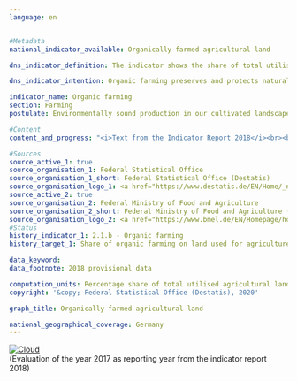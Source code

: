```yaml
---                   
language: en                   


#Metadata                   
national_indicator_available: Organically farmed agricultural land                   

dns_indicator_definition: The indicator shows the share of total utilised agricultural area in Germany that is cultivated by organically managed farms subject to the control system regulated by the EU legislation on organic farming (Regulation (EC) No. 834/2007 and the implementing rules). It includes land that has been fully converted to organic management as well as areas still undergoing conversion.                   

dns_indicator_intention: Organic farming preserves and protects natural resources to a particularly high degree. It has a range of positive effects upon nature, climate and the environment, and provides for the production of high quality food. For this reason, the proportion of organically farmed agricultural land should be 20&nbsp;% by 2030.                   

indicator_name: Organic farming                   
section: Farming                   
postulate: Environmentally sound production in our cultivated landscapes                   

#Content                    
content_and_progress: "<i>Text from the Indicator Report 2018</i><br><br>Data on organic farming are collected by the Federal Office for Agriculture and Food (BLE) on behalf of the Federal Ministry of Food and Agriculture (BMEL) and by the Federal Statistical Office.<br><br>The Federal Statistical Office uses various surveys to determine the amount of organically farmed land. The reference value for the proportional computation is the amount of utilised agricultural area determined annually as part of the land use survey. The utilised agricultural area includes all areas and sub-areas used for agricultural or horticultural purposes. Building and farmyard areas of agricultural holdings are therefore not included in the reference value.<br><br>The data collected by the BMEL include details of the amount of organically farmed land reported annually by the organic regulatory authorities of the Länder. The reporting date is 31 December of a year. All reports for a current year are accumulated no later than the reporting date. The data from the BMEL contain slightly higher values. Amongst others, this is due to the fact that areas without a cut-off threshold are related to all areas with a cut-off threshold. This means that very small areas are also included in the numerator when calculating the proportion, whereas only areas above a certain minimum size are taken into account in the denominator.<br><br>According to data from the Federal Statistical Office, the share of organically farmed land increased from 2.9&nbsp;% to 6.8&nbsp;% between 1999 and 2017. As a result, in 2017 this amounted to an area of 1.14 million hectares. The data from the BMEL indicate a slightly higher share of organically farmed land in total agricultural land due to the methodology employed. Consequently, the value for 2017 was 8.2&nbsp;% or 1.37 million hectares.<br><br>In recent years the amount of organically farmed land has increased further, but the annual percentage increase has eased, even stagnating between 2016 and 2017. If the trend continues at the level recorded, the target of reaching 20&nbsp;% of organically farmed agricultural land by 2030 will not be met.<br><br>Germany’s organically farmed land was used as follows in 2017: 55.9&nbsp;% as permanent pasture, 42.5&nbsp;% for arable land and 1.6&nbsp;% for other land. In contrast, the main focus of agriculture as a whole was on arable land (70.5&nbsp;%), while the share of permanent pasture was 28.3&nbsp;% and other land accounted for 1.2&nbsp;% of the total utilised agricultural area. According to the results of the 2016 farm structure survey, Bavaria held the largest share of organically farmed land among all Länder (around 23&nbsp;%), followed by Brandenburg (12&nbsp;%) and Baden-Württemberg (just under 12%). The conversion to organic farming is promoted to varying degrees by the individual Länder.<br><br>According to Eurostat statistics, a total area of 11.9 million hectares was organically farmed in the states of the EU-28 in 2016. In regards to the total utilised agricultural area in individual EU countries, the highest share of organic farming land was recorded in Austria (21.2&nbsp;%), followed by Sweden (18.3&nbsp;%), Estonia (18.0&nbsp;%), Italy (14.2&nbsp;%) and the Czech Republic (14.0&nbsp;%)."                   

#Sources
source_active_1: true                           
source_organisation_1: Federal Statistical Office                           
source_organisation_1_short: Federal Statistical Office (Destatis)                           
source_organisation_logo_1: <a href="https://www.destatis.de/EN/Home/_node.html"><img src="https://g205sdgs.github.io/sdg-indicators/public/LogosEn/destatis.png" alt="Logo Federal Statistical Office (Destatis)" title="Click here to visit the homepage of the organization" /></a>
source_active_2: true                           
source_organisation_2: Federal Ministry of Food and Agriculture                           
source_organisation_2_short: Federal Ministry of Food and Agriculture (BMEL)                           
source_organisation_logo_2: <a href="https://www.bmel.de/EN/Homepage/homepage_node.html;jsessionid=7B9178E9BD19DA07A5CE2B0FA0136EC3.1_cid288"><img src="https://g205sdgs.github.io/sdg-indicators/public/LogosEn/bmel.png" alt="Logo Federal Ministry of Food and Agriculture (BMEL)" title="Click here to visit the homepage of the organization" /></a>
#Status                   
history_indicator_1: 2.1.b - Organic farming                   
history_target_1: Share of organic farming on land used for agriculture to be increased to 20&nbsp;% by 2030

data_keyword:                    
data_footnote: 2018 provisional data                   

computation_units: Percentage share of total utilised agricultural land                   
copyright: '&copy; Federal Statistical Office (Destatis), 2020'                   

graph_title: Organically farmed agricultural land                   

national_geographical_coverage: Germany                   
---
```

<div>                           
  <div class="my-header">                           
    <a href="https://sustainabledevelopment-deutschland.github.io/en/status/"><img src="https://g205sdgs.github.io/sdg-indicators/public/Wettersymbole/Wolke.png" title="The indicator is moving in the right direction but if the trend continues, the target value will be missed by more than 20&nbsp;% in the target year" alt="Cloud" />                           
    </a>                           
  </div>
  <div class="my-header-note">
    <span>(Evaluation of the year 2017 as reporting year from the indicator report 2018)</span>
  </div>                           
</div>